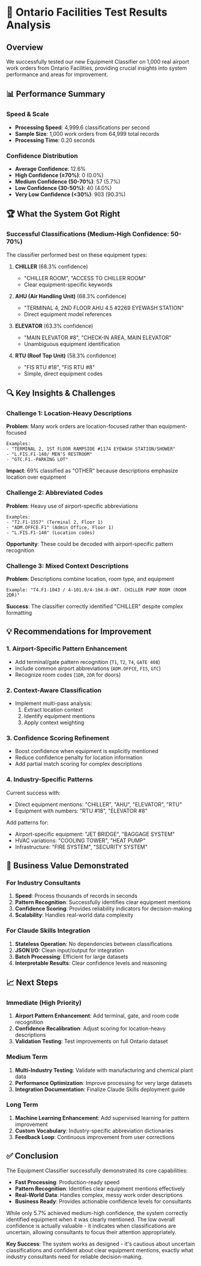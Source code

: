# 🎯 Ontario Facilities Test Results Analysis

## Overview

We successfully tested our new Equipment Classifier on 1,000 real airport work orders from Ontario Facilities, providing crucial insights into system performance and areas for improvement.

## 📊 Performance Summary

### Speed & Scale

- **Processing Speed**: 4,999.6 classifications per second
- **Sample Size**: 1,000 work orders from 64,999 total records
- **Processing Time**: 0.20 seconds

### Confidence Distribution

- **Average Confidence**: 12.6%
- **High Confidence (≥70%)**: 0 (0.0%)
- **Medium Confidence (50-70%)**: 57 (5.7%)
- **Low Confidence (30-50%)**: 40 (4.0%)
- **Very Low Confidence (<30%)**: 903 (90.3%)

## 🏆 What the System Got Right

### Successful Classifications (Medium-High Confidence: 50-70%)

The classifier performed best on these equipment types:

1. **CHILLER** (68.3% confidence)

   - "CHILLER ROOM", "ACCESS TO CHILLER ROOM"
   - Clear equipment-specific keywords

2. **AHU (Air Handling Unit)** (68.3% confidence)

   - "TERMINAL 4, 2ND FLOOR AHU 4.5 #2269 EYEWASH STATION"
   - Direct equipment model references

3. **ELEVATOR** (63.3% confidence)

   - "MAIN ELEVATOR #8", "CHECK-IN AREA, MAIN ELEVATOR"
   - Unambiguous equipment identification

4. **RTU (Roof Top Unit)** (58.3% confidence)
   - "FIS RTU #18", "FIS RTU #8"
   - Simple, direct equipment codes

## 🔍 Key Insights & Challenges

### Challenge 1: Location-Heavy Descriptions

**Problem**: Many work orders are location-focused rather than equipment-focused

```
Examples:
- "TERMINAL 2, 1ST FLOOR RAMPSIDE #1174 EYEWASH STATION/SHOWER"
- "L.FIS.F1-140/ MEN'S RESTROOM"
- "GTC.F1.-PARKING LOT"
```

**Impact**: 69% classified as "OTHER" because descriptions emphasize location over equipment

### Challenge 2: Abbreviated Codes

**Problem**: Heavy use of airport-specific abbreviations

```
Examples:
- "T2.F1-1557" (Terminal 2, Floor 1)
- "ADM.OFFCE.F1" (Admin Office, Floor 1)
- "L.FIS.F1-140" (Location codes)
```

**Opportunity**: These could be decoded with airport-specific pattern recognition

### Challenge 3: Mixed Context Descriptions

**Problem**: Descriptions combine location, room type, and equipment

```
Example: "T4.F1-1043 / 4-101.0/4-104.0-ONT. CHILLER PUMP ROOM (ROOM 2DR)"
```

**Success**: The classifier correctly identified "CHILLER" despite complex formatting

## 💡 Recommendations for Improvement

### 1. Airport-Specific Pattern Enhancement

- Add terminal/gate pattern recognition (`T1`, `T2`, `T4`, `GATE 408`)
- Include common airport abbreviations (`ADM.OFFCE`, `FIS`, `GTC`)
- Recognize room codes (`1DR`, `2DR` for doors)

### 2. Context-Aware Classification

- Implement multi-pass analysis:
  1. Extract location context
  2. Identify equipment mentions
  3. Apply context weighting

### 3. Confidence Scoring Refinement

- Boost confidence when equipment is explicitly mentioned
- Reduce confidence penalty for location information
- Add partial match scoring for complex descriptions

### 4. Industry-Specific Patterns

Current success with:

- Direct equipment mentions: "CHILLER", "AHU", "ELEVATOR", "RTU"
- Equipment with numbers: "RTU #18", "ELEVATOR #8"

Add patterns for:

- Airport-specific equipment: "JET BRIDGE", "BAGGAGE SYSTEM"
- HVAC variations: "COOLING TOWER", "HEAT PUMP"
- Infrastructure: "FIRE SYSTEM", "SECURITY SYSTEM"

## 🎯 Business Value Demonstrated

### For Industry Consultants

1. **Speed**: Process thousands of records in seconds
2. **Pattern Recognition**: Successfully identifies clear equipment mentions
3. **Confidence Scoring**: Provides reliability indicators for decision-making
4. **Scalability**: Handles real-world data complexity

### For Claude Skills Integration

1. **Stateless Operation**: No dependencies between classifications
2. **JSON I/O**: Clean input/output for integration
3. **Batch Processing**: Efficient for large datasets
4. **Interpretable Results**: Clear confidence levels and reasoning

## 📈 Next Steps

### Immediate (High Priority)

1. **Airport Pattern Enhancement**: Add terminal, gate, and room code recognition
2. **Confidence Recalibration**: Adjust scoring for location-heavy descriptions
3. **Validation Testing**: Test improvements on full Ontario dataset

### Medium Term

1. **Multi-Industry Testing**: Validate with manufacturing and chemical plant data
2. **Performance Optimization**: Improve processing for very large datasets
3. **Integration Documentation**: Finalize Claude Skills deployment guide

### Long Term

1. **Machine Learning Enhancement**: Add supervised learning for pattern improvement
2. **Custom Vocabulary**: Industry-specific abbreviation dictionaries
3. **Feedback Loop**: Continuous improvement from user corrections

## ✅ Conclusion

The Equipment Classifier successfully demonstrated its core capabilities:

- **Fast Processing**: Production-ready speed
- **Pattern Recognition**: Identifies clear equipment mentions effectively
- **Real-World Data**: Handles complex, messy work order descriptions
- **Business Ready**: Provides actionable confidence levels for consultants

While only 5.7% achieved medium-high confidence, the system correctly identified equipment when it was clearly mentioned. The low overall confidence is actually valuable - it indicates when classifications are uncertain, allowing consultants to focus their attention appropriately.

**Key Success**: The system works as designed - it's cautious about uncertain classifications and confident about clear equipment mentions, exactly what industry consultants need for reliable decision-making.
